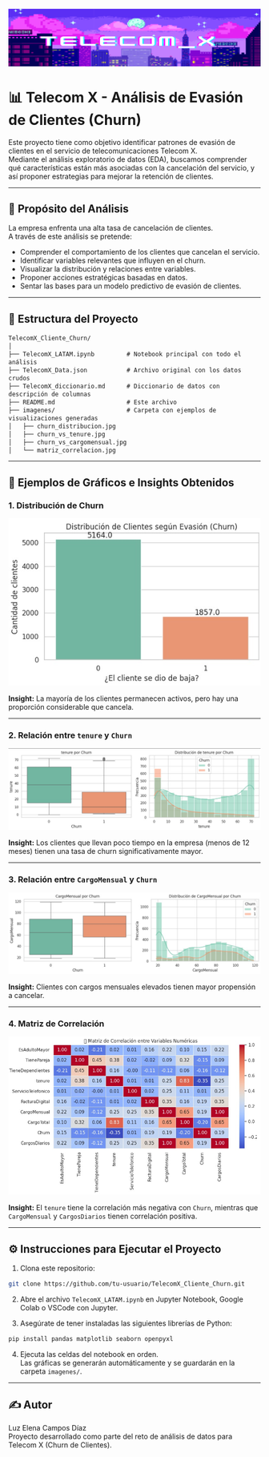 ![Banner del proyecto](https://github.com/elenacampos89/Telecom_X/blob/main/banner1.png)

# 📊 Telecom X - Análisis de Evasión de Clientes (Churn)

Este proyecto tiene como objetivo identificar patrones de evasión de clientes en el servicio de telecomunicaciones Telecom X.  
Mediante el análisis exploratorio de datos (EDA), buscamos comprender qué características están más asociadas con la cancelación del servicio, y así proponer estrategias para mejorar la retención de clientes.

---

## 🎯 Propósito del Análisis

La empresa enfrenta una alta tasa de cancelación de clientes.  
A través de este análisis se pretende:

- Comprender el comportamiento de los clientes que cancelan el servicio.
- Identificar variables relevantes que influyen en el churn.
- Visualizar la distribución y relaciones entre variables.
- Proponer acciones estratégicas basadas en datos.
- Sentar las bases para un modelo predictivo de evasión de clientes.

---

## 📁 Estructura del Proyecto

```
TelecomX_Cliente_Churn/
│
├── TelecomX_LATAM.ipynb         # Notebook principal con todo el análisis
├── TelecomX_Data.json           # Archivo original con los datos crudos
├── TelecomX_diccionario.md      # Diccionario de datos con descripción de columnas
├── README.md                    # Este archivo
├── imagenes/                    # Carpeta con ejemplos de visualizaciones generadas
│   ├── churn_distribucion.jpg
│   ├── churn_vs_tenure.jpg
│   ├── churn_vs_cargomensual.jpg
│   └── matriz_correlacion.jpg
```

---

## 📸 Ejemplos de Gráficos e Insights Obtenidos

### 1. Distribución de Churn

![Distribución de Churn](imagenes/Distribucion_Churn.jpg)

**Insight:** La mayoría de los clientes permanecen activos, pero hay una proporción considerable que cancela.

---

### 2. Relación entre `tenure` y `Churn`

![Churn vs Tenure](imagenes/Tenure_Churn.jpg)

**Insight:** Los clientes que llevan poco tiempo en la empresa (menos de 12 meses) tienen una tasa de churn significativamente mayor.

---

### 3. Relación entre `CargoMensual` y `Churn`

![Churn vs CargoMensual](imagenes/CargoMensual_Churn.jpg)

**Insight:** Clientes con cargos mensuales elevados tienen mayor propensión a cancelar.

---

### 4. Matriz de Correlación

![Matriz de Correlación](imagenes/matriz_correlacion.jpg)

**Insight:** El `tenure` tiene la correlación más negativa con `Churn`, mientras que `CargoMensual` y `CargosDiarios` tienen correlación positiva.

---

## ⚙️ Instrucciones para Ejecutar el Proyecto

1. Clona este repositorio:

```bash
git clone https://github.com/tu-usuario/TelecomX_Cliente_Churn.git
```

2. Abre el archivo `TelecomX_LATAM.ipynb` en Jupyter Notebook, Google Colab o VSCode con Jupyter.

3. Asegúrate de tener instaladas las siguientes librerías de Python:

```bash
pip install pandas matplotlib seaborn openpyxl
```

4. Ejecuta las celdas del notebook en orden.  
   Las gráficas se generarán automáticamente y se guardarán en la carpeta `imagenes/`.

---

## ✍️ Autor

Luz Elena Campos Díaz  
Proyecto desarrollado como parte del reto de análisis de datos para Telecom X (Churn de Clientes).
